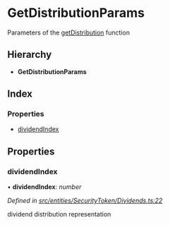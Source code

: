 # GetDistributionParams

Parameters of the [getDistribution]() function

## Hierarchy

* **GetDistributionParams**

## Index

### Properties

* [dividendIndex]()

## Properties

### dividendIndex

• **dividendIndex**: _number_

_Defined in_ [_src/entities/SecurityToken/Dividends.ts:22_](https://github.com/PolymathNetwork/polymath-sdk/blob/550676f/src/entities/SecurityToken/Dividends.ts#L22)

dividend distribution representation

